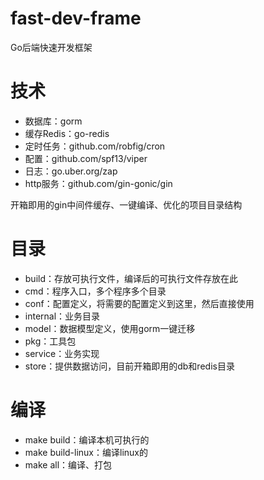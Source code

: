 # fast-dev-frame

Go后端快速开发框架

# 技术

- 数据库：gorm
- 缓存Redis：go-redis
- 定时任务：github.com/robfig/cron
- 配置：github.com/spf13/viper
- 日志：go.uber.org/zap
- http服务：github.com/gin-gonic/gin

开箱即用的gin中间件缓存、一键编译、优化的项目目录结构

# 目录

- build：存放可执行文件，编译后的可执行文件存放在此
- cmd：程序入口，多个程序多个目录
- conf：配置定义，将需要的配置定义到这里，然后直接使用
- internal：业务目录
- model：数据模型定义，使用gorm一键迁移
- pkg：工具包
- service：业务实现
- store：提供数据访问，目前开箱即用的db和redis目录

# 编译

- make build：编译本机可执行的
- make build-linux：编译linux的
- make all：编译、打包

